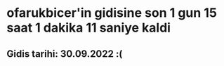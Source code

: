 # ofarukbicer'in gidisine son 1 gun 15 saat 1 dakika 11 saniye kaldi

## Gidis tarihi: 30.09.2022 :(